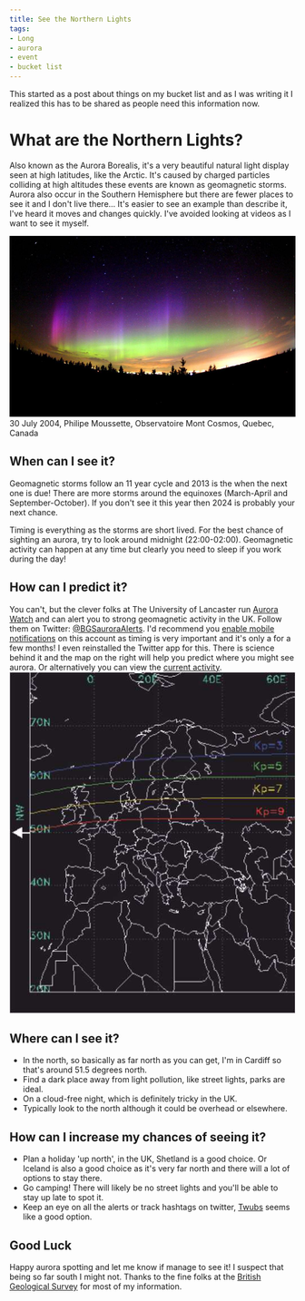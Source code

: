```yaml
---
title: See the Northern Lights
tags:
- Long
- aurora
- event
- bucket list
---
```


This started as a post about things on my bucket list and as I was writing it I realized this has to be shared as people need this information now. 

# What are the Northern Lights?
 
Also known as the Aurora Borealis, it's a very beautiful natural light display seen at high latitudes, like the Arctic. It's caused by charged particles colliding at high altitudes these events are known as geomagnetic storms. Aurora also occur in the Southern Hemisphere but there are fewer places to see it and I don't live there... It's easier to see an example than describe it, I've heard it moves and changes quickly. I've avoided looking at videos as I want to see it myself. 

![30 July 2004, Philipe Moussette, Observatoire Mont Cosmos, Quebec, Canada](/images/static_52001c0be4b09bc7c9f838c9_52224ed3e4b0ba9919a3e0e1_522cdff0e4b0d5218db3973a_1378672628616_AuroraBorealis.jpg)
30 July 2004, Philipe Moussette, Observatoire Mont Cosmos, Quebec, Canada 

## When can I see it?
 
Geomagnetic storms follow an 11 year cycle and 2013 is the when the next one is due! There are more storms around the equinoxes (March-April and September-October). If you don't see it this year then 2024 is probably your next chance. 

Timing is everything as the storms are short lived. For the best chance of sighting an aurora, try to look around midnight (22:00-02:00). Geomagnetic activity can happen at any time but clearly you need to sleep if you work during the day!

## How can I predict it?
 
You can't, but the clever folks at The University of Lancaster run [Aurora Watch](http://aurorawatch.lancs.ac.uk) and can alert you to strong geomagnetic activity in the UK. Follow them on Twitter: 
[@BGSauroraAlerts](http://twitter.com/BGSauroraAlert). I'd recommend you 
[enable mobile notifications](https://support.twitter.com/articles/20169887) on this account as timing is very important and it's only a for a few months! I even reinstalled the Twitter app for this. 
There is science behind it and the map on the right will help you predict where you might see aurora. Or alternatively you can view the [current activity](http://www.geomag.bgs.ac.uk/education/current_activity.html). 
![](/images/static_52001c0be4b09bc7c9f838c9_52224ed3e4b0ba9919a3e0e1_522ce115e4b0069c1e7cf34a_1378672921485_aurora_activity_levels.jpg)

## Where can I see it?
 
* In the north, so basically as far north as you can get, I'm in Cardiff so that's around 51.5 degrees north.
* Find a dark place away from light pollution, like street lights, parks are ideal. 
* On a cloud-free night, which is definitely tricky in the UK.
* Typically look to the north although it could be overhead or elsewhere. 

## How can I increase my chances of seeing it?
 
* Plan a holiday 'up north', in the UK, Shetland is a good choice. Or Iceland is also a good choice as it's very far north and there will a lot of options to stay there.
* Go camping! There will likely be no street lights and you'll be able to stay up late to spot it.
* Keep an eye on all the alerts or track hashtags on twitter, [Twubs](http://twubs.com) seems like a good option. 

## Good Luck
 
Happy aurora spotting and let me know if manage to see it! I suspect that being so far south I might not. Thanks to the fine folks at the [British Geological Survey](http://www.geomag.bgs.ac.uk/education/viewing_aurora.html) for most of my information.
